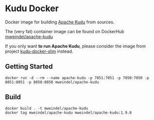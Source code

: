 # Kudu Docker

Docker image for building [Apache Kudu](https://github.com/apache/kudu) from sources.

The (very fat) container image can be found on DockerHub [mweindel/apache-kudu](https://hub.docker.com/r/mweindel/apache-kudu/)

If you only want **to run Apache Kudu**, please consider the image from project [kudu-docker-slim](https://github.com/MartinWeindel/kudu-docker-slim) instead.

## Getting Started

```
docker run -d --rm --name apache-kudu -p 7051:7051 -p 7050:7050 -p 8051:8051 -p 8050:8050 mweindel/apache-kudu
```

## Build

```
docker build . -t mweindel/apache-kudu
docker tag mweindel/apache-kudu mweindel/apache-kudu:1.9.0
```
